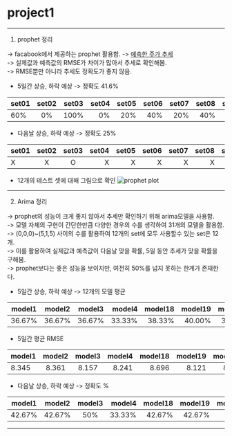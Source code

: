 # project1


------------------------------------------------

1. prophet 정리   

-> facabook에서 제공하는 prophet 활용함.
-> [예측한 주가 추세](https://github.com/suminwooo/project1/blob/master/prophet1%20%EA%B0%9C%EB%B0%9C%ED%9B%84%20%EC%8B%9C%EA%B0%81%ED%99%94.ipynb)  
-> 실제값과 예측값의 RMSE가 차이가 많아서 추세로 확인해봄.  
-> RMSE뿐만 아니라 추세도 정확도가 좋지 않음.  


  - 5일간 상승, 하락 예상 -> 정확도 41.6%
  
| set01 | set02 | set03 | set04 |  set05 | set06 | set07 | set08 | set09 | set10 | set11 | set12 |   
| ---------- | :---------:| :----------: | ----------: |  ----------: | ----------: | ----------: | ----------: | ----------: | ----------: | ----------: | ----------: |
| 60% | 0% | 100% | 0% | 20% | 40% | 20% | 40% | 20% | 60% | 100% | 40% |  

  - 다음날 상승, 하락 예상 -> 정확도 25%

| set01 | set02 | set03 | set04 |  set05 | set06 | set07 | set08 | set09 | set10 | set11 | set12 |   
| ---------- | :---------:| :----------: | ----------: |  ----------: | ----------: | ----------: | ----------: | ----------: | ----------: | ----------: | ----------: |
| X | X | O | X | X | X | X | X | X | O | O | X |


  - 12개의 테스트 셋에 대해 그림으로 확인
  ![prophet plot]()

-----------------------------------------------

2. Arima 정리

-> prophet의 성능이 크게 좋지 않아서 추세만 확인하기 위해 arima모델을 사용함.    
-> 모델 자체의 구현이 간단한만큼 다양한 경우의 수를 생각하여 31개의 모델을 활용함.  
-> (0,0,0)~(5,1,5) 사이의 수를 활용하여 12개의 set에 모두 사용할수 있는 set은 12개.  
-> 이를 활용하여 실제값과 예측값이 다음날 맞을 확률, 5일 동안 추세가 맞을 확률을 구해봄.  
-> prophet보다는 좋은 성능을 보이지만, 여전히 50%를 넘지 못하는 한계가 존재한다.  


  - 5일간 상승, 하락 예상 -> 12개의 모델 평균  
  
| model1 | model2 | model3 | model4 |  model18 | model19 | model20 | model25 | model26 | model27 | model28 | model29 |   
| ---------- | :---------:| :----------: | ----------: |  ----------: | ----------: | ----------: | ----------: | ----------: | ----------: | ----------: | ----------: |
| 36.67% | 36.67% | 36.67% |	33.33% |	38.33% |	40.00% |	35.00% |	40.00% |	36.67% |	33.33% |	36.67% |	35.00% | 
  
  - 5일간 평균 RMSE
  
| model1 | model2 | model3 | model4 |  model18 | model19 | model20 | model25 | model26 | model27 | model28 | model29 |   
| ---------- | :---------:| :----------: | ----------: |  ----------: | ----------: | ----------: | ----------: | ----------: | ----------: | ----------: | ----------: |
| 8.345  |  8.361 | 8.157  |  8.241 | 8.696  |  8.121 |  8.097 | 8.504  | 8.266  | 8.262  | 8.278  | 8.283  | 
  
  - 다음날 상승, 하락 예상 -> 정확도 %
  
| model1 | model2 | model3 | model4 |  model18 | model19 | model20 | model25 | model26 | model27 | model28 | model29 |   
| ---------- | :---------:| :----------: | ----------: |  ----------: | ----------: | ----------: | ----------: | ----------: | ----------: | ----------: | ----------: |
| 42.67% | 42.67% | 50% | 33.33% | 42.67% | 42.67% | 50% | 50% | 42.67% | 33.33% | 50% | 33.33% | 

----------------------------------------
